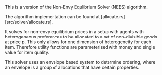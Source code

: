 This is a version of the Non-Envy Equlibrium Solver (NEES) algorithm.

The algorithm implementation can be found at [allocate.rs][src/solver/allocate.rs].

It solves for non-envy equilibrium prices in a setup with agents with heterogeneous preferences to be allocated to a set of non-divisible goods at price p.
This only allows for one dimension of heterogeneity for each item. Therefore utility functions are parameterised with money and single value for item quality.

This solver uses an envelope based system to determine ordering, where an envelope is a group of allocations that have certain properties.

